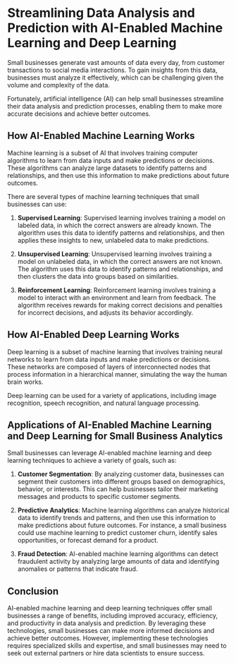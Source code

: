 Streamlining Data Analysis and Prediction with AI-Enabled Machine Learning and Deep Learning
================================================================================================================================================================

Small businesses generate vast amounts of data every day, from customer transactions to social media interactions. To gain insights from this data, businesses must analyze it effectively, which can be challenging given the volume and complexity of the data.

Fortunately, artificial intelligence (AI) can help small businesses streamline their data analysis and prediction processes, enabling them to make more accurate decisions and achieve better outcomes.

How AI-Enabled Machine Learning Works
-------------------------------------

Machine learning is a subset of AI that involves training computer algorithms to learn from data inputs and make predictions or decisions. These algorithms can analyze large datasets to identify patterns and relationships, and then use this information to make predictions about future outcomes.

There are several types of machine learning techniques that small businesses can use:

1. **Supervised Learning**: Supervised learning involves training a model on labeled data, in which the correct answers are already known. The algorithm uses this data to identify patterns and relationships, and then applies these insights to new, unlabeled data to make predictions.

2. **Unsupervised Learning**: Unsupervised learning involves training a model on unlabeled data, in which the correct answers are not known. The algorithm uses this data to identify patterns and relationships, and then clusters the data into groups based on similarities.

3. **Reinforcement Learning**: Reinforcement learning involves training a model to interact with an environment and learn from feedback. The algorithm receives rewards for making correct decisions and penalties for incorrect decisions, and adjusts its behavior accordingly.

How AI-Enabled Deep Learning Works
----------------------------------

Deep learning is a subset of machine learning that involves training neural networks to learn from data inputs and make predictions or decisions. These networks are composed of layers of interconnected nodes that process information in a hierarchical manner, simulating the way the human brain works.

Deep learning can be used for a variety of applications, including image recognition, speech recognition, and natural language processing.

Applications of AI-Enabled Machine Learning and Deep Learning for Small Business Analytics
------------------------------------------------------------------------------------------

Small businesses can leverage AI-enabled machine learning and deep learning techniques to achieve a variety of goals, such as:

1. **Customer Segmentation**: By analyzing customer data, businesses can segment their customers into different groups based on demographics, behavior, or interests. This can help businesses tailor their marketing messages and products to specific customer segments.

2. **Predictive Analytics**: Machine learning algorithms can analyze historical data to identify trends and patterns, and then use this information to make predictions about future outcomes. For instance, a small business could use machine learning to predict customer churn, identify sales opportunities, or forecast demand for a product.

3. **Fraud Detection**: AI-enabled machine learning algorithms can detect fraudulent activity by analyzing large amounts of data and identifying anomalies or patterns that indicate fraud.

Conclusion
----------

AI-enabled machine learning and deep learning techniques offer small businesses a range of benefits, including improved accuracy, efficiency, and productivity in data analysis and prediction. By leveraging these technologies, small businesses can make more informed decisions and achieve better outcomes. However, implementing these technologies requires specialized skills and expertise, and small businesses may need to seek out external partners or hire data scientists to ensure success.
